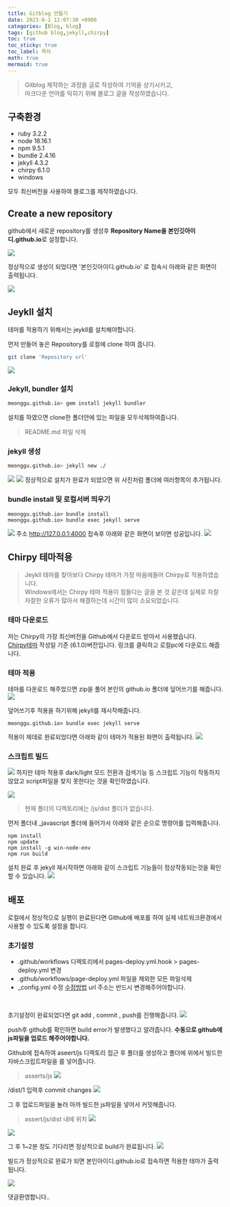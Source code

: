 ```yaml
---
title: Gitblog 만들기
date: 2023-8-1 12:07:30 +0900
categories: [Blog, blog]
tags: [github blog,jekyll,chirpy]
toc: true
toc_sticky: true
toc_label: 목차
math: true
mermaid: true
---
```

>Gitblog 제작하는 과정을 글로 작성하여 기억을 상기시키고,  
마크다운 언어를 익히기 위해 블로그 글을 작성하였습니다.

## 구축환경
- ruby 3.2.2
- node 18.16.1
- npm 9.5.1
- bundle 2.4.16
- jekyll 4.3.2
- chirpy 6.1.0 
- windows
  
모두 최신버전을 사용하여 블로그를 제작하였습니다.
  

## Create a new repository
github에서 새로운 repository를 생성후 **Repository Name을 본인깃아이디.github.io**로 설정합니다.

![](../../../assets/img/2023-07-15-12-34-10.png)

정상적으로 생성이 되었다면 '본인깃아이디.github.io' 로 접속시 아래와 같은 화면이 출력됩니다.

![](../../../assets/img/2023-07-15-12-41-47.png)

## Jeykll 설치
테마를 적용하기 위해서는 jeykll를 설치해야합니다.

먼저 만들어 놓은 Repository를 로컬에 clone 하여 줍니다.
```bash
git clone 'Repository url'
```
![](../../../assets/img/2023-07-15-12-51-21.png)

### Jekyll, bundler 설치
``` bash
meonggu.github.io> gem install jekyll bundler
```

설치를 하였으면 clone한 폴더안에 있는 파일을 모두삭제하여줍니다.
> README.md 파일 삭제

### jekyll 생성
```bash
meonggu.github.io> jekyll new ./
```
![](../../../assets/img/2023-07-15-12-55-08.png)
![](../../../assets/img/2023-07-15-12-55-22.png)
정상적으로 설치가 완료가 되었으면 위 사진처럼 폴더에 여러항목이 추가됩니다.

### bundle install 및 로컬서버 띄우기

```
meonggu.github.io> bundle install
meonggu.github.io> bundle exec jekyll serve
```
![](../../../assets/img/2023-07-15-13-10-06.png)
주소 http://127.0.0.1:4000 접속후 아래와 같은 화면이 보이면 성공입니다.
![](../../../assets/img/2023-07-15-13-10-38.png)


## Chirpy 테마적용
>Jeykll 테마를 찾아보다 Chirpy 테마가 가장 마음에들어 Chirpy로 적용하였습니다.   
Windows에서는 Chirpy 테마 적용이 힘들다는 글을 본 것 같은데 실제로 자잘자잘한 오류가 많아서 해결하는데 시간이 많이 소요되었습니다.

### 테마 다운로드
저는 Chirpy의 가장 최신버전을 Github에서 다운로드 받아서 사용했습니다.  
[Chirpy테마](https://github.com/cotes2020/jekyll-theme-chirpy) 작성일 기준 (6.1.0)버전입니다.
링크를 클릭하고 로컬pc에 다운로드 해줍니다.


### 테마 적용
테마를 다운로드 해주었으면 zip을 풀어 본인의 github.io 폴더에 덮어쓰기를 해줍니다.
![](../../../assets/img/2023-07-15-13-21-16.png)   

덮어쓰기후 적용을 하기위해 jekyll를 재시작해줍니다.
```shell
meonggu.github.io> bundle exec jekyll serve
```

적용이 제데로 완료되었다면 아래와 같이 테마가 적용된 화면이 출력됩니다.
![](../../../assets/img/2023-07-15-13-27-13.png)

### 스크립트 빌드
![](../../../assets/img/2023-07-15-13-29-44.png)
하지만 테마 적용후 dark/light 모드 전환과 검색기능 등 스크립트 기능이 작동하지 않았고  script파일을 찾지 못한다는 것을 확인하였습니다.

![](../../../assets/img/2023-07-15-13-31-08.png)
>현재 폴더의 디렉토리에는 /js/dist 폴더가 없습니다. 

먼저 폴더내 _javascript 폴더에 들어가서 아래와 같은 순으로 명령어를 입력해줍니다.
``` shell
npm install
npm update
npm install -g win-node-env
npm run build
```

설치 완료 후 jekyll 재시작하면 아래와 같이 스크립트 기능들이 정상작동되는것을 확인할 수 있습니다.
![](../../../assets/img/2023-07-15-13-51-16.png)


## 배포
로컬에서 정상적으로 실행이 완료된다면 Github에 배포를 하여 실제 네트워크환경에서 사용할 수 있도록 설정을 합니다.

### 초기설정
- .github/workflows 디렉토리에서 pages-deploy.yml.hook > pages-deploy.yml 변경
- .github/workflows/page-deploy.yml 파일을 제외한 모든 파일삭제
- _config.yml 수정 [수정방법](https://www.irgroup.org/posts/jekyll-chirpy/#_configyml-%EC%88%98%EC%A0%95) url 주소는 반드시 변경해주어야합니다.

<br>

초기설정이 완료되었다면 git add , commit , push를 진행해줍니다.
![](../../../assets/img/2023-07-15-14-00-25.png)

push후 github를 확인하면 build error가 발생했다고 알려줍니다.
**수동으로 github에 js파일을 업로드 해주어야합니다.**

Github에 접속하여 aseert/js 디렉토리 접근 후
폴더를 생성하고 폴더에 위에서 빌드한 자바스크립트파일을 를 넣어줍니다.
>asserts/js
![](../../../assets/img/2023-07-15-14-03-09.png)

/dist/1 입력후 commit changes 
![](../../../assets/img/2023-07-15-14-07-18.png)

그 후 업로드파일을 눌러 아까 빌드한 js파일을 넣어서 커밋해줍니다.
> assert/js/dist 내에 위치
![](../../../assets/img/2023-07-15-14-09-27.png)

![](../../../assets/img/2023-07-15-14-10-46.png)

그 후 1~2분 정도 기다리면 정상적으로 build가 완료됩니다.
![](../../../assets/img/2023-07-15-14-11-56.png)

빌드가 정상적으로 완료가 되면 본인아이디.github.io로 접속하면 적용한 테마가 출력됩니다.

![](../../../assets/img/2023-07-15-14-13-52.png)

댓글환영합니다..